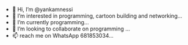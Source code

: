 - 👋 Hi, I’m @yankamnessi
- 👀 I’m interested in programming, cartoon building and networking...
- 🌱 I’m currently programming...
- 💞️ I’m looking to collaborate on programming ...
- 📫 reach me on WhatsApp 681853034...

<!---
yankamnessi/yankamnessi is a ✨ special ✨ repository because its `README.md` (this file) appears on your GitHub profile.
You can click the Preview link to take a look at your changes.
--->
